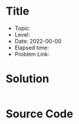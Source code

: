 # Title
* Topic: 
* Level: 
* Date: 2022-00-00
* Elapsed time: 
* Problem Link: 

# Solution
```

```

# Source Code
```cpp

```